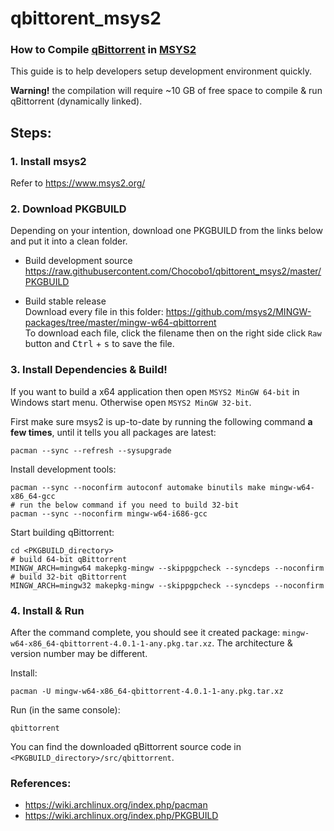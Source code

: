 # qbittorent_msys2

### How to Compile [qBittorrent][qbittorrent-link] in [MSYS2][msys2-link]

This guide is to help developers setup development environment quickly.

**Warning!** the compilation will require ~10 GB of free space to compile & run qBittorrent (dynamically linked).

## Steps:
### 1. Install msys2
Refer to https://www.msys2.org/

### 2. Download PKGBUILD
Depending on your intention, download one PKGBUILD from the links below and put it into a clean folder.
* Build development source \
  https://raw.githubusercontent.com/Chocobo1/qbittorent_msys2/master/PKGBUILD

* Build stable release \
  Download every file in this folder: https://github.com/msys2/MINGW-packages/tree/master/mingw-w64-qbittorrent \
  To download each file, click the filename then on the right side click `Raw` button and <kbd>Ctrl</kbd> + <kbd>s</kbd> to save the file.

### 3. Install Dependencies & Build!
If you want to build a x64 application then open `MSYS2 MinGW 64-bit` in Windows start menu.
Otherwise open `MSYS2 MinGW 32-bit`.

First make sure msys2 is up-to-date by running the following command **a few times**, until it tells you all packages are latest:
```shell
pacman --sync --refresh --sysupgrade
```

Install development tools:
```shell
pacman --sync --noconfirm autoconf automake binutils make mingw-w64-x86_64-gcc
# run the below command if you need to build 32-bit
pacman --sync --noconfirm mingw-w64-i686-gcc
```

Start building qBittorrent:
```shell
cd <PKGBUILD_directory>
# build 64-bit qBittorrent
MINGW_ARCH=mingw64 makepkg-mingw --skippgpcheck --syncdeps --noconfirm
# build 32-bit qBittorrent
MINGW_ARCH=mingw32 makepkg-mingw --skippgpcheck --syncdeps --noconfirm
```

### 4. Install & Run
After the command complete, you should see it created package: `mingw-w64-x86_64-qbittorrent-4.0.1-1-any.pkg.tar.xz`. The architecture & version number may be different.

Install:
```shell
pacman -U mingw-w64-x86_64-qbittorrent-4.0.1-1-any.pkg.tar.xz
```

Run (in the same console):
```shell
qbittorrent
```

You can find the downloaded qBittorrent source code in `<PKGBUILD_directory>/src/qbittorrent`.

### References:
* https://wiki.archlinux.org/index.php/pacman
* https://wiki.archlinux.org/index.php/PKGBUILD


[qbittorrent-link]: https://github.com/qbittorrent/qBittorrent
[msys2-link]: https://github.com/Alexpux/MINGW-packages
